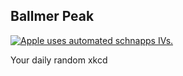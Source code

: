 ## Ballmer Peak
[![Apple uses automated schnapps IVs.](https://imgs.xkcd.com/comics/ballmer_peak.png)](https://xkcd.com/323/ "Apple uses automated schnapps IVs.")

Your daily random xkcd
